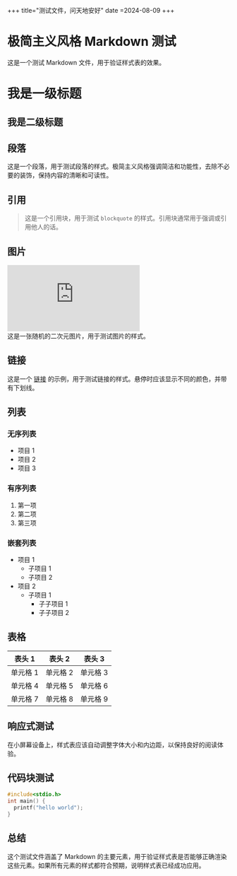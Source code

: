 +++
title="测试文件，问天地安好"
date =2024-08-09
+++
# 极简主义风格 Markdown 测试

这是一个测试 Markdown 文件，用于验证样式表的效果。

# 我是一级标题
## 我是二级标题 

## 段落
这是一个段落，用于测试段落的样式。极简主义风格强调简洁和功能性，去除不必要的装饰，保持内容的清晰和可读性。

## 引用

> 这是一个引用块，用于测试 `blockquote` 的样式。引用块通常用于强调或引用他人的话。

## 图片

![示例图片](https://www.dmoe.cc/random.php)  
这是一张随机的二次元图片，用于测试图片的样式。

## 链接

这是一个 [链接](https://www.google.com) 的示例，用于测试链接的样式。悬停时应该显示不同的颜色，并带有下划线。

## 列表

### 无序列表
- 项目 1
- 项目 2
- 项目 3

### 有序列表
1. 第一项
2. 第二项
3. 第三项

### 嵌套列表
- 项目 1
  - 子项目 1
  - 子项目 2
- 项目 2
  - 子项目 1
    - 子子项目 1
    - 子子项目 2

## 表格

| 表头 1 | 表头 2 | 表头 3 |
|--------|--------|--------|
| 单元格 1 | 单元格 2 | 单元格 3 |
| 单元格 4 | 单元格 5 | 单元格 6 |
| 单元格 7 | 单元格 8 | 单元格 9 |

## 响应式测试

在小屏幕设备上，样式表应该自动调整字体大小和内边距，以保持良好的阅读体验。

## 代码块测试
```c
#include<stdio.h>
int main() {
  printf("hello world");
}
```

## 总结

这个测试文件涵盖了 Markdown 的主要元素，用于验证样式表是否能够正确渲染这些元素。如果所有元素的样式都符合预期，说明样式表已经成功应用。  